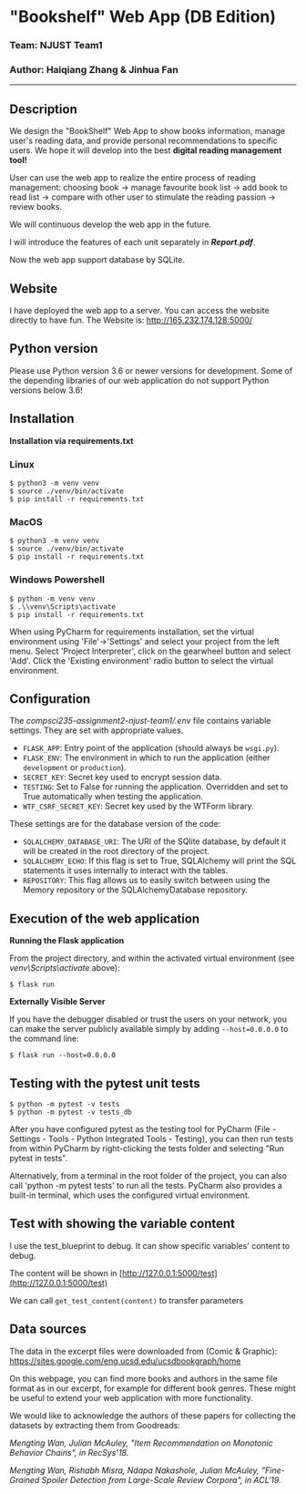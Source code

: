 # "Bookshelf" Web App (DB Edition)
### Team: NJUST Team1
### Author: Haiqiang Zhang & Jinhua Fan

---


## Description

We design the "BookShelf" Web App to show books information, manage user's reading data, and provide personal recommendations to specific users. We hope it will develop into the best **digital reading management tool!**

User can use the web app to realize the entire process of reading management: choosing book →  manage favourite book list → add book to read list → compare with other user to stimulate the reading passion → review books.

We will continuous develop the web app in the future.

l will introduce the features of each unit separately in _**Report.pdf**_.

Now the web app support database by SQLite.

## Website
I have deployed the web app to a server. You can access the website directly to have fun.
The Website is: http://165.232.174.128:5000/


## Python version

Please use Python version 3.6 or newer versions for development. Some of the depending libraries of our web application do not support Python versions below 3.6!


## Installation

**Installation via requirements.txt**

### Linux
```shell
$ python3 -m venv venv
$ source ./venv/bin/activate
$ pip install -r requirements.txt
```
### MacOS
```shell
$ python3 -m venv venv
$ source ./venv/bin/activate
$ pip install -r requirements.txt
```
### Windows Powershell
```shell
$ python -m venv venv
$ .\\venv\Scripts\activate
$ pip install -r requirements.txt
```

When using PyCharm for requirements installation, set the virtual environment using 'File'->'Settings' and select your project from the left menu. Select 'Project Interpreter', click on the gearwheel button and select 'Add'. Click the 'Existing environment' radio button to select the virtual environment. 

## Configuration

The *compsci235-assignment2-njust-team1/.env* file contains variable settings. They are set with appropriate values.

* `FLASK_APP`: Entry point of the application (should always be `wsgi.py`).
* `FLASK_ENV`: The environment in which to run the application (either `development` or `production`).
* `SECRET_KEY`: Secret key used to encrypt session data.
* `TESTING`: Set to False for running the application. Overridden and set to True automatically when testing the application.
* `WTF_CSRF_SECRET_KEY`: Secret key used by the WTForm library.

These settings are for the database version of the code:

* `SQLALCHEMY_DATABASE_URI`: The URI of the SQlite database, by default it will be created in the root directory of the project.
* `SQLALCHEMY_ECHO`: If this flag is set to True, SQLAlchemy will print the SQL statements it uses internally to interact with the tables. 
* `REPOSITORY`: This flag allows us to easily switch between using the Memory repository or the SQLAlchemyDatabase repository.

## Execution of the web application

**Running the Flask application**

From the project directory, and within the activated virtual environment (see *venv\Scripts\activate* above):

````shell
$ flask run
```` 

**Externally Visible Server**

If you have the debugger disabled or trust the users on your network, you can make the server publicly available simply by adding `--host=0.0.0.0` to the command line:
```shell
$ flask run --host=0.0.0.0
```


## Testing with the pytest unit tests

```shell
$ python -m pytest -v tests
$ python -m pytest -v tests_db
```

After you have configured pytest as the testing tool for PyCharm (File - Settings - Tools - Python Integrated Tools - Testing), you can then run tests from within PyCharm by right-clicking the tests folder and selecting "Run pytest in tests".

Alternatively, from a terminal in the root folder of the project, you can also call 'python -m pytest tests' to run all the tests. PyCharm also provides a built-in terminal, which uses the configured virtual environment. 

## Test with showing the variable content
I use the test_blueprint to debug. It can show specific variables' content to debug.

The content will be shown in [http://127.0.0.1:5000/test](http://127.0.0.1:5000/test)

We can call `get_test_content(content)` to transfer parameters


## Data sources 

The data in the excerpt files were downloaded from (Comic & Graphic):
https://sites.google.com/eng.ucsd.edu/ucsdbookgraph/home

On this webpage, you can find more books and authors in the same file format as in our excerpt, for example for different book genres. 
These might be useful to extend your web application with more functionality.

We would like to acknowledge the authors of these papers for collecting the datasets by extracting them from Goodreads:

*Mengting Wan, Julian McAuley, "Item Recommendation on Monotonic Behavior Chains", in RecSys'18.*

*Mengting Wan, Rishabh Misra, Ndapa Nakashole, Julian McAuley, "Fine-Grained Spoiler Detection from Large-Scale Review Corpora", in ACL'19.*
